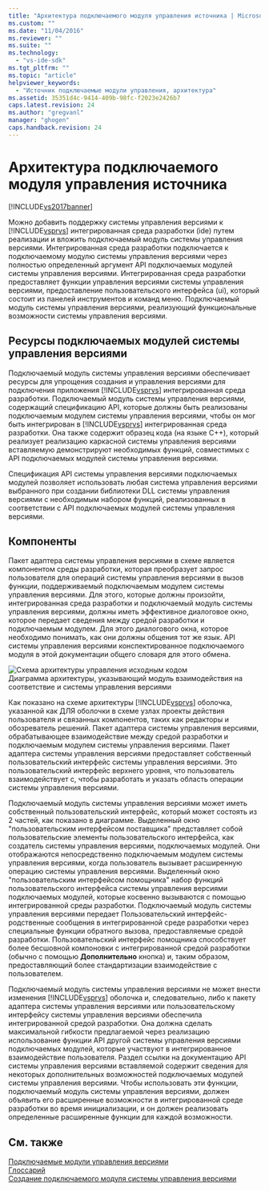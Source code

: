 ```yaml
---
title: "Архитектура подключаемого модуля управления источника | Microsoft Docs"
ms.custom: ""
ms.date: "11/04/2016"
ms.reviewer: ""
ms.suite: ""
ms.technology: 
  - "vs-ide-sdk"
ms.tgt_pltfrm: ""
ms.topic: "article"
helpviewer_keywords: 
  - "Источник подключаемые модули управления, архитектура"
ms.assetid: 35351d4c-9414-409b-98fc-f2023e2426b7
caps.latest.revision: 24
ms.author: "gregvanl"
manager: "ghogen"
caps.handback.revision: 24
---
```

# Архитектура подключаемого модуля управления источника
[!INCLUDE[vs2017banner](../../code-quality/includes/vs2017banner.md)]

Можно добавить поддержку системы управления версиями к [!INCLUDE[vsprvs](../../code-quality/includes/vsprvs_md.md)] интегрированная среда разработки \(ide\) путем реализации и вложить подключаемый модуль системы управления версиями.  Интегрированная среда разработки подключается к подключаемому модулю системы управления версиями через полностью определенный аргумент API подключаемых модулей системы управления версиями.  Интегрированная среда разработки предоставляет функции управления версиями системы управления версиями, предоставление пользовательского интерфейса \(ui\), который состоит из панелей инструментов и команд меню.  Подключаемый модуль системы управления версиями, реализующий функциональные возможности системы управления версиями.  
  
## Ресурсы подключаемых модулей системы управления версиями  
 Подключаемый модуль системы управления версиями обеспечивает ресурсы для упрощения создания и управления версиями для подключения приложения [!INCLUDE[vsprvs](../../code-quality/includes/vsprvs_md.md)] интегрированная среда разработки.  Подключаемый модуль системы управления версиями, содержащий спецификацию API, которые должны быть реализованы подключаемым модулем системы управления версиями, чтобы он мог быть интегрирован в [!INCLUDE[vsprvs](../../code-quality/includes/vsprvs_md.md)] интегрированная среда разработки.  Она также содержит образец кода \(на языке C\+\+\), который реализует реализацию каркасной системы управления версиями вставляемую демонстрируют необходимых функций, совместимых с API подключаемых модулей системы управления версиями.  
  
 Спецификация API системы управления версиями подключаемых модулей позволяет использовать любая система управления версиями выбранного при создании библиотеки DLL системы управления версиями с необходимым набором функций, реализованных в соответствии с API подключаемых модулей системы управления версиями.  
  
## Компоненты  
 Пакет адаптера системы управления версиями в схеме является компонентом среды разработки, которая преобразует запрос пользователя для операций системы управления версиями в вызов функции, поддерживаемый подключаемым модулем системы управления версиями.  Для этого, которые должны произойти, интегрированная среда разработки и подключаемый модуль системы управления версиями, должны иметь эффективное диалоговое окно, которое передает сведения между средой разработки и подключаемым модулем.  Для этого диалогового окна, которое необходимо понимать, как они должны общения тот же язык.  API системы управления версиями конспектированное подключаемого модуля в этой документации общего словаря для этого обмена.  
  
 ![Схема архитектуры управления исходным кодом](~/docs/extensibility/internals/media/vs_sccsdk_plug_in_arch.gif "vs\_sccsdk\_plug\_in\_arch")  
Диаграмма архитектуры, указывающий модуль взаимодействия на соответствие и системы управления версиями  
  
 Как показано на схеме архитектуры [!INCLUDE[vsprvs](../../code-quality/includes/vsprvs_md.md)] оболочка, указанной как ДЛЯ оболочки в схеме узлах проекты действия пользователя и связанных компонентов, таких как редакторы и обозреватель решений.  Пакет адаптера системы управления версиями, обрабатывающее взаимодействие между средой разработки и подключаемым модулем системы управления версиями.  Пакет адаптера системы управления версиями предоставляет собственный пользовательский интерфейс системы управления версиями.  Это пользовательский интерфейс верхнего уровня, что пользователь взаимодействует с, чтобы разработать и указать область операции системы управления версиями.  
  
 Подключаемый модуль системы управления версиями может иметь собственный пользовательский интерфейс, который может состоять из 2 частей, как показано в диаграмме.  Выделенный окно "пользовательским интерфейсом поставщика" представляет собой пользовательские элементы пользовательского интерфейса, как создатель системы управления версиями, подключаемых модулей.  Они отображаются непосредственно подключаемым модулем системы управления версиями, когда пользователь вызывает расширенную операцию системы управления версиями.  Выделенный окно "пользовательским интерфейсом помощника" набор функций пользовательского интерфейса системы управления версиями подключаемых модулей, которые косвенно вызываются с помощью интегрированной среды разработки.  Подключаемый модуль системы управления версиями передает Пользовательский интерфейс\-родственные сообщения в интегрированной среде разработки через специальные функции обратного вызова, предоставляемые средой разработки.  Пользовательский интерфейс помощника способствует более бесшовной компоновки с интегрированной средой разработки \(обычно с помощью **Дополнительно** кнопка\) и, таким образом, предоставляющий более стандартизации взаимодействие с пользователем.  
  
 Подключаемый модуль системы управления версиями не может внести изменения [!INCLUDE[vsprvs](../../code-quality/includes/vsprvs_md.md)] оболочка и, следовательно, либо к пакету адаптера системы управления версиями или пользовательскому интерфейсу системы управления версиями обеспечила интегрированной средой разработки.  Она должна сделать максимальной гибкости предлагаемой через реализацию использование функции API другой системы управления версиями подключаемых модулей, которые участвуют в интегрированное взаимодействие пользователя.  Раздел ссылки на документацию API системы управления версиями вставляемой содержит сведения для некоторых дополнительных возможностей подключаемых модулей системы управления версиями.  Чтобы использовать эти функции, подключаемый модуль системы управления версиями, должен объявить его расширенные возможности в интегрированной среде разработки во время инициализации, и он должен реализовать определенные расширенные функции для каждой возможности.  
  
## См. также  
 [Подключаемые модули управления версиями](../../extensibility/source-control-plug-ins.md)   
 [Глоссарий](../../extensibility/source-control-plug-in-glossary.md)   
 [Создание подключаемого модуля системы управления версиями](../../extensibility/internals/creating-a-source-control-plug-in.md)
